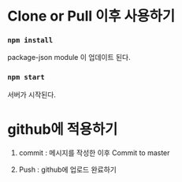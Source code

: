 # Clone or Pull 이후 사용하기

### `npm install`
package-json module 이 업데이트 된다.

### `npm start`
서버가 시작된다.

# github에 적용하기
1. commit : 메시지를 작성한 이후 Commit to master 

2. Push : github에 업로드 완료하기